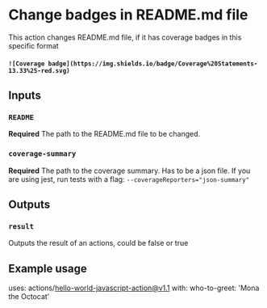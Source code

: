 # Change badges in README.md file

This action changes README.md file, if it has coverage badges in this specific format
#### ```![Coverage badge](https://img.shields.io/badge/Coverage%20Statements-13.33%25-red.svg)```

## Inputs

### `README`

**Required** The path to the README.md file to be changed.

### `coverage-summary`

**Required** The path to the coverage summary. Has to be a json file.
If you are using jest, run tests with a flag: ```--coverageReporters="json-summary"```

## Outputs

### `result`

Outputs the result of an actions, could be false or true

## Example usage

uses: actions/hello-world-javascript-action@v1.1
with:
  who-to-greet: 'Mona the Octocat'
